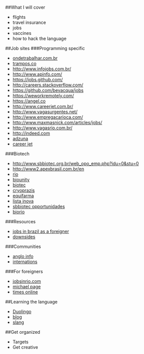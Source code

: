 ##What I will cover
- flights
- travel insurance
- jobs
- vaccines
- how to hack the language

##Job sites
###Programming specific
- [ondetrabalhar.com.br](http://www.ondetrabalhar.com.br/)
- [trampos.co](http://trampos.co/)
- http://www.infojobs.com.br/
- http://www.apinfo.com/
- https://jobs.github.com/
- http://careers.stackoverflow.com/
- https://github.com/bevacqua/jobs
- https://weworkremotely.com/
- https://angel.co
- http://www.careerjet.com.br/
- http://www.vagasurgentes.net/
- http://www.empregacarioca.com/
- http://www.maxmasnick.com/articles/jobs/
- http://www.vagasrio.com.br/
- http://indeed.com
- [adzuna](http://www.adzuna.com.br/)
- [career jet](http://www.careerjet.com.br/)

###Biotech
- http://www.sbbiotec.org.br/web_opo_emp.php?idu=0&stu=0
- http://www2.apexbrasil.com.br/en
- [rio](http://chronepigen.com.br/usa/index.html)
- [biounity](http://www.bionity.com/en/associations/92899/brbiotec-brasil-associacao-brasileira-de-biotecnologia.html)
- [biotec](http://www.biotecsur.org/bases-de-datos/empresa_search_results?nombre=&sector=&actividad=&country=BR&SUBMIT=Buscar)
- [cryoprazis](http://www.cryopraxis.com.br/home/)
- [equifarma](http://www.equifarma.com.br/)
- [lista inova](http://www.inova.unicamp.br/empreendedores/empresas-filhas/cadastradas/5)
- [sbbiotec opportunidades](http://www.sbbiotec.org.br/web_opo_emp.php?idu=0&stu=0)
- [biorio](http://concursos.biorio.org.br/abertosBRC.asp)


###Resources
- [jobs in brazil as a foreigner](http://www.visahunter.com/articles/how-to-find-a-job-in-brazil-as-a-foreigner/)
- [downsides](http://braziliangringo.com/downsides-job-brazil/)

###Communities
- [anglo info](http://brazil.angloinfo.com/)
- [internations]()

###For foreigners
- [jobsinrio.com](http://jobsinrio.com)
- [michael page](http://www.michaelpage.com.br/)
- [times online](http://riotimesonline.com/brazil-news/tag/jobs/)

##Learning the language
- [Duolingo](http://duolingo.com)
- [blog](http://www.liveinbrazil.org/how-to-learn-portuguese-online-101/)
- [slang](http://www.speaklikeabrazilian.com/)

##Get organized
- Targets
- Get creative
